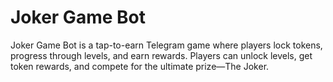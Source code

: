 # Joker Game Bot
Joker Game Bot is a tap-to-earn 
Telegram game where players lock tokens, 
progress through levels, and earn rewards. 
Players can unlock levels, get token rewards, 
and compete for the ultimate prize—The Joker.
